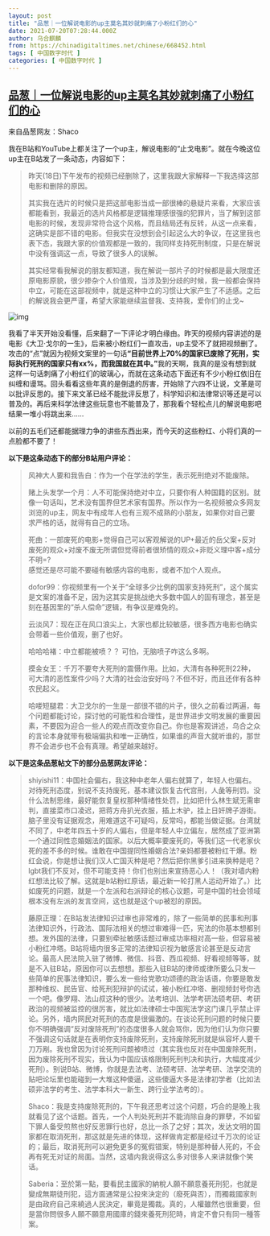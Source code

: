 ```yaml
---
layout: post
title: "品葱｜一位解说电影的up主莫名其妙就刺痛了小粉红们的心"
date: 2021-07-20T07:28:44.000Z
author: 乌合麒麟
from: https://chinadigitaltimes.net/chinese/668452.html
tags: [ 中国数字时代 ]
categories: [ 中国数字时代 ]
---
```

<!--1626766124000-->
[品葱｜一位解说电影的up主莫名其妙就刺痛了小粉红们的心](https://chinadigitaltimes.net/chinese/668452.html)
------

<div>
<p>来自品葱网友：Shaco</p><p>我在B站和YouTube上都关注了一个up主，解说电影的“止戈电影”。就在今晚这位up主在B站发了一条动态，内容如下：</p><blockquote><p>昨天(18日)下午发布的视频已经删除了，这里我跟大家解释一下我选择这部电影和删除的原因。</p><p>其实我在选片的时候只是把这部电影当成一部很棒的悬疑片来看，大家应该都能看到，我最近的选片风格都是逻辑推理感很强的犯罪片，当了解到这部电影的时候，发现非常符合这个风格，而且结局还有反转，从这一点来看，这确实是部不错的电影。但我实在没想到会引起这么大的争议，在这里我也表下态，我跟大家的价值观都是一致的，我同样支持死刑制度，只是在解说中没有强调这一点，导致了很多人的误解。</p><p>其实经常看我解说的朋友都知道，我在解说一部片子的时候都是最大限度还原电影原貌，很少掺杂个人价值观，当涉及到分歧的时候，我一般都会保持中立，可能在这部视频中，就是这种中立的习惯让大家产生了不适感。之后的解说我会更严谨，希望大家能继续监督我、支持我，爱你们的止戈~</p></blockquote><p><img src="https://chinadigitaltimes.net/chinese/files/2021/07/止戈电影.png" alt="img" /></p><p>我看了半天开始没看懂，后来翻了一下评论才明白缘由。昨天的视频内容讲述的是电影《大卫·戈尔的一生》，后来被小粉红们一直攻击，up主受不了就把视频删了。攻击的“点”就因为视频文案里的一句话<strong>“目前世界上70%的国家已废除了死刑，实际执行死刑的国家只有xx%，而我国就在其中。”</strong>我的天啊，我真的是没有想到就这样一句话刺痛了小粉红们的玻璃心，而就在这条动态下面还有不少小粉红依旧在纠缠和谩骂。回头看看这些年真的是倒退的厉害，开始除了六四不让说，文革是可以批评反思的。接下来文革已经不能批评反思了，科学知识和法律常识等还是可以普及的。再后来科学法律这些玩意也不能普及了，那我看个轻松点儿的解说电影吧结果一堆小将跳出来&#8230;&#8230;</p><p>以前的五毛们还都能据理力争的讲些东西出来，而今天的这些粉红、小将们真的一点脸都不要了！</p><p><strong>以下是这条动态下的部分B站用户评论：</strong></p><blockquote><p>风神大人要和我告白：作为一个在学法的学生，表示死刑绝对不能废除。</p><p>赌上头发学一个月：人不可能保持绝对中立，只要你有人种国籍的区别。就像一句话叫，艺术没有国界但艺术家有国界。所以作为一名视频被众多网友浏览的up主，网友中有成年人也有三观不成熟的小朋友，如果你对自己要求严格的话，就得有自己的立场。</p><p>死曲：一部废死的电影+觉得自己可以客观解说的UP+最近的岳父案+反对废死的观众+对废不废无所谓但觉得前者很矫情的观众+非贬义理中客+成分不明=?<br />感觉还是尽可能不要碰有敏感内容的电影，或者不加个人观点。</p><p>dofor99：你视频里有一个关于“全球多少比例的国家支持死刑”，这个属实是文案的准备不足，因为这其实是挑战绝大多数中国人的固有理念，甚至是刻在基因里的“杀人偿命”逻辑，有争议是难免的。</p><p>云淡风7：现在正在风口浪尖上，大家也都比较敏感，很多西方电影也确实会带着一些价值观，删了也好。</p><p>哈哈哈褚：中立都能被喷？？ 可怕，无脑喷子咋这么多啊。</p><p>摸金女王：千万不要夸大死刑的震慑作用。比如，大清有各种死刑22种，可大清的恶性案件少吗？大清的社会治安好吗？不但不好，而且还伴有各种农民起义。</p><p>哈喽短腿君：大卫戈尔的一生是一部很不错的片子，很久之前看过两遍，每个问题都能讨论，探讨他的可能性和合理性，是世界进步文明发展的重要因素，不要因为迎合一些人的观点而改变你自己。你也是客观讲述，乌合之众的言论本身就带有极端偏执和唯一正确性，如果谁的声音大就听谁的，那世界不会进步也不会有真理。希望越来越好。</p></blockquote><p><strong>以下是这条品葱帖文下的部分品葱网友评论：</strong></p><blockquote><p>shiyishi11：中国社会偏右，我这种中老年人偏右就算了，年轻人也偏右。对待死刑态度，别说不支持废死，基本建议恢复古代宫刑，人彘等刑罚。没什么法制思维，最好能恢复皇权那种情绪性处罚，比如把什么林生斌无需审判，直接菜市口凌迟，把蒋方舟扒光衣服，插上木驴，挂上日奸牌子游街。脑子里没有证据观念，用难道这不可疑吗，反常吗，都能当做证据。台湾就不同了，中老年四五十岁的人偏右，但是年轻人中立偏左，居然成了亚洲第一个通过同性恋婚姻法的国家。以后大概率要废死的，等我们这一代老家伙死的差不多的时候。谁敢在中国提同性婚姻合法?亲妈都要被粉红干爆。粉红会说，你是想让我们汉人亡国灭种是吧？然后把你黑爹引进来换种是吧？lgbt我们不反对，但不可能支持！你们也别出来宣扬恶心人！（我对墙内粉红想法比较了解。这就是b站粉红原话，最近新一轮打黑人运动开始了。）比如废死的问题，就是一个左派和右派辩论的核心议题，可是中国的社会领域根本没有左派的发言空间，这也就是这个up被怼的原因。</p><p>藤原正理：在B站发法律知识过审也非常难的，除了一些简单的民事和刑事法律知识外，行政法、国际法相关的想过审难得一匹，宪法的你基本想都别想。发外国的法律，只要别牵扯敏感话题过审成功率相对高一些，但容易被小粉红冲塔。B站将墙内很多正常的法律知识视为敏感言论甚至是反动言论。最高人民法院入驻了微博、微信、抖音、西瓜视频、好看视频等等，就是不入驻B站，原因你可以去想想。那些入驻B站的律师或律所要么只发一些简单的民事法律知识，要么发一些给党歌功颂德的政治话语，你要是敢发那种维权、民告官、给死刑犯辩护的试试，被小粉红冲塔、删视频封号你选一个吧。像罗翔、法山叔这种的很少。法考培训、法学考研法硕考研、考研政治的视频被监控的很厉害，就比如法律硕士中国宪法学这门课几乎禁止评论。另外，墙内网民对死刑的态度是很偏激的。在谈论死刑问题的时候只要你不明确强调“反对废除死刑”的态度很多人就会骂你，因为他们认为你只要不强调这句话就是在表明你支持废除死刑，支持废除死刑就是纵容坏人要千刀万剐。我也曾因为讨论死刑问题被喷过（其实我也反对在中国废除死刑，因为废除死刑不现实，我认为中国应该格限制死刑判决和执行，大幅度减少死刑）。别说B站、微博，你就是去法考、法硕考研、法学考研、法学交流的贴吧论坛里也能碰到一大堆这种傻逼，这些傻逼大多是法律初学者（比如法硕非法学的考生、法学本科大一新生、跨行业学法考的）。</p><p>Shaco：我是支持废除死刑的，下午我还思考过这个问题，巧合的是晚上我就看见了这个话题。首先，一个人判处死刑并不能消除自身的罪孽，不如留下罪人备受煎熬也好反思罪行也好，总比一杀了之好；其次，发达文明的国家都在取消死刑，那这就是先进的体现，这样做肯定都是经过千万次的论证的；最后，取消死刑可以避免更多的冤假错案，特别是那种替人死的，不会再有死无对证的局面。当然，这墙内我说得这么多对很多人来讲就像个笑话。</p><p>Saberia：至於第一點，要看民主國家的納稅人願不願意養死刑犯，也就是變成無期徒刑犯，這方面通常是公投來決定的（廢死與否），而獨裁國家則是由政府自己來繞過人民決定，畢竟是獨裁。真的，人權雖然也很重要，但是當你問很多人願不願意用國庫的錢來養死刑犯時，肯定不會只有同一種答案。</p></blockquote>
</div>
